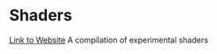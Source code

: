 # Shaders
[Link to Website](https://arcane34.github.io/Shaders/)
A compilation of experimental shaders
